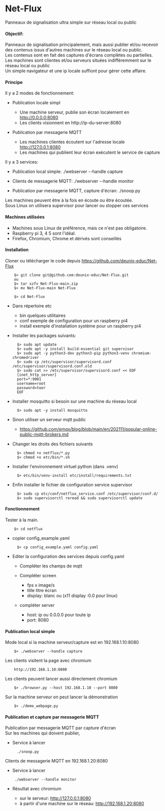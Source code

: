 # Net-Flux
Panneaux de signalisation ultra simple sur réseau local ou public

#### Objectif:
Panneaux de signalisation principalement, mais aussi publier et/ou recevoir des contenus issus d'autres machines sur le réseau local ou public.<br>
Les contenus sont en fait des captures d'écrans complètes ou partielles.<br>
Les machines sont clientes et/ou serveurs situées indifféremment sur le réseau local ou public<br>
Un simple navigateur et une ip locale suffiont pour gérer cette affaire.

#### Principe
Il y a 2 modes de fonctionnement:<br>
 
- Publication locale simpl
    - Une machine serveur, publie son écran localement en http://0.0.0.0:8080
    - Les clients visionnent en http://ip-du-server:8080

- Publication par messagerie MQTT
    - Les machines clientes écoutent sur l'adresse locale http://127.0.0.1:8080
    - Les machines qui publient leur écran exécutent le service de capture 
     
Il y a 3 services:<br>

- Publication local simple: ./webserver --handle capture
 
- Clients de messagerie MQTT:  ./webserver --handle monitor
 
- Publication par messagerie MQTT, capture d'écran: ./snoop.py

Les machines peuvent être à la fois en écoute ou être écoutée.<br>
Sous Linux on utilisera supervisor pour lancer ou stopper ces services<br>


#### Machines utilisées

- Machines sous Linux de préférence, mais ce n'est pas obligatoire.
- Raspberry pi 3, 4 5 sont l'idéal. 
- Firefox, Chromium, Chrome et dérivés sont conseillés

#### Installation
Cloner ou télécharger le code depuis https://github.com/deunix-educ/Net-Flux

        $> git clone git@github.com:deunix-educ/Net-Flux.git
        ou
        $> tar xzfv Net-Flux-main.zip
        $> mv Net-Flux-main Net-Flux
        
        $> cd Net-Flux

- Dans répertoire etc
    - bin quelques utilitaires
    - conf exemple de configuration pour un raspberry pi4
    - install exemple d'installation système pour un raspberry pi4
    
- Installer les packages suivants:

        $> sudo apt update
        $> sudo apt -y install build-essential git supervisor
        $> sudo apt -y python3-dev python3-pip python3-venv chromium-chromedriver
        $> sudo cp /etc/supervisor/supervisord.conf /etc/supervisor/supervisord.conf.old
        $> sudo cat >> /etc/supervisor/supervisord.conf << EOF
        [inet_http_server]
        port=*:9001
        username=root
        password=toor
        EOF

- Installer mosquitto si besoin sur une machine du réseau local 

        $> sudo apt -y install mosquitto

- Sinon utiliser un serveur mqtt public
    
    - https://github.com/emqx/blog/blob/main/en/202111/popular-online-public-mqtt-brokers.md

- Changer les droits des fichiers suivants

        $> chmod +x netflux/*.py
        $> chmod +x etc/bin/*.sh

- Installer l'environnement virtuel python (dans .venv)

        $> etc/bin/venv-install etc/install/requirements.txt

- Enfin installer le fichier de configuration service supervisor

        $> sudo cp etc/conf/netflux_service.conf /etc/supervisor/conf.d/
        $> sudo supervisorctl reread && sudo supervisorctl update

#### Fonctionnement 
Tester à la main.<br>

        $> cd netflux

- copier config_example.yaml

        $> cp config_example.yaml config.yaml

- Editer la configuration des services depuis config.yaml

    - Compléter les champs de mqtt
    
    - Compléter screen
        - fps x image/s
        - title titre écran
        - display: blanc ou (x11 display :0.0 pour linux)
        
    - compléter server
        - host: ip ou 0.0.0.0 pour toute ip
        - port: 8080
  
#### Publication local simple
Mode local si la machine serveur/capture est en 192.168.1.10:8080<br>
        
        $> ./webserver --handle capture

Les clients visitent la page avec chromium<br>

        http://192.168.1.10:8080
    
Les clients peuvent lancer aussi directement chromium<br>
        
        $> ./browser.py --host 192.168.1.10 --port 8080

Sur la machine serveur on peut lancer la démonstration

        $> ./demo_webpage.py

#### Publication et capture par messagerie MQTT

Publication par messagerie MQTT par capture d'écran<br>
Sur les machines qui doivent publier, 

 - Service à lancer<br>
        
         ./snoop.py

Clients de messagerie MQTT en 192.168.1.20:8080<br>
 
 - Service à lancer<br>
   
        ./webserver --handle monitor

 - Résultat avec chromium<br>
    - sur le serveur: http://127.0.0.1:8080
    - à partir d'une machine sur le réseau: http://192.168.1.20:8080
